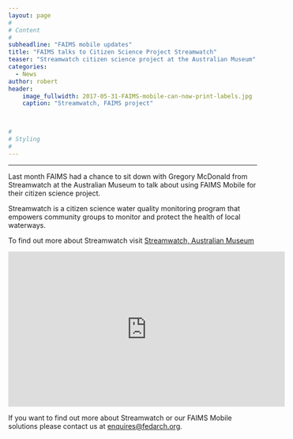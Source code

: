 ```yaml
---
layout: page
#
# Content
#
subheadline: "FAIMS mobile updates"
title: "FAIMS talks to Citizen Science Project Streamwatch"
teaser: "Streamwatch citizen science project at the Australian Museum"
categories:
  - News
author: robert
header:
    image_fullwidth: 2017-05-31-FAIMS-mobile-can-now-print-labels.jpg
    caption: "Streamwatch, FAIMS project" 
    


#
# Styling
#
---
```


<hr/>

Last month FAIMS had a chance to sit down with Gregory McDonald from Streamwatch at the Australian Museum to talk about using FAIMS Mobile for their citizen science project.

Streamwatch is a citizen science water quality monitoring program that empowers community groups to monitor and protect the health of local waterways.

To find out more about Streamwatch visit [Streamwatch, Australian Museum](https://australianmuseum.net.au/streamwatch) 

<iframe width="560" height="315" src="https://www.youtube.com/embed/twCStFgKbcU" frameborder="0" allowfullscreen></iframe>

If you want to find out more about Streamwatch or our FAIMS Mobile solutions please contact us at enquires@fedarch.org.